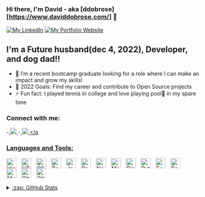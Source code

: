 ### Hi there, I'm David - aka [ddobrose][https://www.daviddobrose.com/] 👋

[![My LinkedIn](https://img.shields.io/badge/LinkedIn-0077B5?style=for-the-badge&logo=linkedin&logoColor=white)](https://www.linkedin.com/in/david-dobrose/)
[![My Portfolio Website](https://img.shields.io/website?label=daviddobrose.com&style=for-the-badge&url=https%3A%2F%2Fdaviddobrose.com)](https://www.daviddobrose.com/)


## I'm a Future husband(dec 4, 2022), Developer, and dog dad!!

- 🌱 I’m a recent bootcamp graduate looking for a role where I can make an impact and grow my skills!
- 🥅 2022 Goals: Find my career and contribute to Open Source projects
- ⚡ Fun fact: I played tennis in college and love playing  pool:8ball: in my spare time

### Connect with me:

 -<a href="https://www.linkedin.com/in/david-dobrose">  <img src="https://img.shields.io/badge/LinkedIn-0077B5?style=for-the-badge&logo=linkedin&logoColor=white" /> </a> 
  -<a href="mailto:ddobrose@yahoo.com?subject=[GitHub]%20Reaching%20Out"> <img src="https://img.shields.io/badge/Gmail-D14836?style=for-the-badge&logo=gmail&logoColor=white" /> </a

### Languages and Tools:

<img align="left" alt="Visual Studio Code" width="26px" src="https://cdn.jsdelivr.net/gh/devicons/devicon/icons/vscode/vscode-original.svg" style="padding-right:10px;" />
<img align="left" alt="HTML5" width="26px" src="https://cdn.jsdelivr.net/gh/devicons/devicon/icons/html5/html5-original.svg" style="padding-right:10px;" />
<img align="left" alt="CSS3" width="26px" src="https://cdn.jsdelivr.net/gh/devicons/devicon/icons/css3/css3-original.svg" style="padding-right:10px;" />
<img align="left" alt="BootStrap" width="26px" src="https://cdn.jsdelivr.net/gh/devicons/devicon/icons/bootstrap/bootstrap-original.svg" style="padding-right:10px;" />
<img align="left" alt="JavaScript" width="26px" src="https://cdn.jsdelivr.net/gh/devicons/devicon/icons/javascript/javascript-original.svg" style="padding-right:10px;" />
<img align="left" alt="React" width="26px" src="https://cdn.jsdelivr.net/gh/devicons/devicon/icons/react/react-original.svg" style="padding-right:10px;" />
<img align="left" alt="Node.js" width="26px" src="https://cdn.jsdelivr.net/gh/devicons/devicon/icons/nodejs/nodejs-original.svg" style="padding-right:10px;" />
<img align="left" alt="MongoDB" width="26px" src="https://cdn.jsdelivr.net/gh/devicons/devicon/icons/mongodb/mongodb-original.svg" style="padding-right:10px;" />
<img align="left" alt="Django" width="26px" src="https://cdn.jsdelivr.net/gh/devicons/devicon/icons/django/django-plain.svg" style="padding-right:10px;" />
<img align="left" alt="Python" width="26px" src="https://cdn.jsdelivr.net/gh/devicons/devicon/icons/python/python-original.svg" style="padding-right:10px;" />
<img align="left" alt="Express" width="26px" src="https://cdn.jsdelivr.net/gh/devicons/devicon/icons/express/express-original.svg" style="padding-right:10px;" />
<img align="left" alt="PostgreSQL" width="26px" src="https://cdn.jsdelivr.net/gh/devicons/devicon/icons/postgresql/postgresql-original.svg" style="padding-right:10px;" />
<img align="left" alt="MySQL" width="26px" src="https://cdn.jsdelivr.net/gh/devicons/devicon/icons/mysql/mysql-original.svg" style="padding-right:10px;" />
<img align="left" alt="Git" width="26px" src="https://cdn.jsdelivr.net/gh/devicons/devicon/icons/git/git-original.svg" style="padding-right:10px;" />
<img align="left" alt="GitHub" width="26px" src="https://user-images.githubusercontent.com/3369400/139447912-e0f43f33-6d9f-45f8-be46-2df5bbc91289.png" style="padding-right:10px;" />


<br />
<br />
<br />
<br />


<details>
  <summary>:zap: GitHub Stats</summary>

  <img align="left" alt="ddobrose GitHub Stats" src="https://github-readme-stats.vercel.app/api?username=ddobrose&show_icons=true&hide_border=false&title_color=ff652f&icon_color=FFE400&bg_color=09131B&text_color=ffffff&border_color=0c1a25" />

</details>
